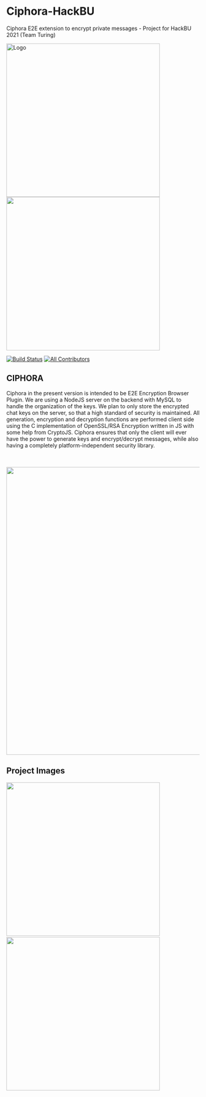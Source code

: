# Ciphora-HackBU
Ciphora E2E extension to encrypt private messages - Project for HackBU 2021 (Team Turing)

  <a href="https://github.com/andrewflik/Ciphora-HackBU">
    <span><img src="https://github.com/andrewflik/Ciphora-HackBU/blob/main/ciphora-extension/public/logo.jpeg" alt="Logo" width="400"><img src = "hhttps://github.com/andrewflik/Ciphora-HackBU/blob/main/Screenshots_Progress/graphics2.png" width = "400"/></span>
  
  </a>
  <br>
 
 [![Build Status](https://img.shields.io/circleci/project/all-contributors/all-contributors/master.svg)](https://circleci.com/gh/all-contributors/workflows/all-contributors/tree/master) [![All Contributors](https://img.shields.io/badge/all_contributors-2-blue.svg?style=flat-square)](#contributors-) 
 <br>
 
## CIPHORA

Ciphora in the present version is intended to be E2E Encryption Browser Plugin.
We are using a NodeJS server on the backend with MySQL to handle the organization of the keys. We plan to only store the encrypted chat keys on the server, so that a high standard of security is maintained. All generation, encryption and decryption functions are performed client side using the C implementation of OpenSSL/RSA Encryption written in JS with some help from CryptoJS. Ciphora ensures that only the client will ever have the power to generate keys and encrypt/decrypt messages, while also having a completely platform-independent security library.  
<br><br>

<img src="https://github.com/andrewflik/Ciphora-HackBU/blob/main/Screenshots_Progress/2.png" width="750" />

## Project Images
<p float="left">
  <img src="https://github.com/andrewflik/Ciphora-HackBU/blob/main/Screenshots_Progress/messenger_1.gif" width="400" />
  &nbsp
  <img src="https://github.com/andrewflik/Ciphora-HackBU/blob/main/Screenshots_Progress/messenger_2.png" width="400" /> 
  &nbsp
</p>

